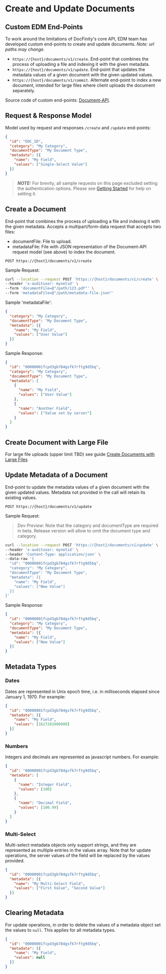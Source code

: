 # Create and Update Documents

## Custom EDM End-Points

To work around the limitations of DocFinity's core API, EDM team has developed custom end-points to create and update documents. *Note: url paths may change.*

- `https://{host}/documents/v1/create`. End-point that combines the process of uploading a file and indexing it with the given metadata.
- `https://{host}/documents/v1/update`. End-point that updates the metadata values of a given document with the given updated values.
- `https://{host}/documents/v1/commit`. Alternate end-point to index a new document, intended for large files where client uploads the document separately.

Source code of custom end-points: [Document-API](https://github.com/uw-it-edm/document-api).

## Request & Response Model

Model used by request and responses `/create` and `/update` end-points:

```json
{
  "id": "DOC_ID",
  "category": "My Category",
  "documentType": "My Document Type",
  "metadata": [{
    "name": "My Field",
    "values": ["Single-Select Value"]
  }]
}
```

> **_NOTE:_** For brevity, all sample requests on this page excluded setting the authentication options.
> Please see [Getting Started](/docs/getting-started.md) for help on setting it.

## Create a Document

End-point that combines the process of uploading a file and indexing it with the given metadata. Accepts a multipart/form-data request that accepts two files:

- documentFile: File to upload.
- metadataFile: File with JSON representation of the Document-API request model (see above) to index the document.

`POST https://{host}/documents/v1/create`

Sample Request:

```bash
curl --location --request POST 'https://{host}/documents/v1/create' \
--header 'x-audituser: mynetid' \
--form 'documentFile=@"/path/123.pdf"' \
--form 'metadataFile=@"/path/metadata-file.json"'
```

Sample 'metadataFile':

```json
{
  "category": "My Category",
  "documentType": "My Document Type",
  "metadata": [{
    "name": "My Field",
    "values": ["User Value"]
  }]
}
```

Sample Response:

```json
{
  "id": "00000001fcpd3gb784gsfk7rftg9d5bq",
  "category": "My Category",
  "documentType": "My Document Type",
  "metadata": [
    {
      "name": "My Field",
      "values": ["User Value"]
    },
    {
      "name": "Another Field",
      "values": ["Value set by server"]
    }
  ]
}
```

## Create Document with Large File

For large file uploads (upper limit TBD) see guide [Create Documents with Large Files](/docs/create-large-documents.md)

## Update Metadata of a Document

End-point to update the metadata values of a given document with the given updated values. 
Metadata not provided in the call will retain its existing values. 

`POST https://{host}/documents/v1/update`

Sample Request:

> *Dev Preview*: Note that the category and documentType are required in beta. Release version will allow to omit the document type and category.

```bash
curl --location --request POST 'https://{host}/documents/v1/update' \
--header 'x-audituser: mynetid' \
--header 'Content-Type: application/json' \
--data-raw '{
  "id": "00000001fcpd3gb784gsfk7rftg9d5bq",
  "category": "My Category",
  "documentType": "My Document Type",
  "metadata": [{
    "name": "My Field",
    "values": ["New Value"]
  }]
}'
```

Sample Response:

```json
{
  "id": "00000001fcpd3gb784gsfk7rftg9d5bq",
  "category": "My Category",
  "documentType": "My Document Type",
  "metadata": [{
    "name": "My Field",
    "values": ["New Value"]
  }]
}
```

## Metadata Types

### Dates

Dates are represented in Unix epoch time, i.e. in milliseconds elapsed since January 1, 1970. For example:

```json
{
  "id": "00000001fcpd3gb784gsfk7rftg9d5bq",
  "metadata": [{
    "name": "My Field",
    "values": [1627282800000]
  }]
}
```

### Numbers

Integers and decimals are represented as javascript numbers. For example:

```json
{
  "id": "00000001fcpd3gb784gsfk7rftg9d5bq",
  "metadata": [
    {
      "name": "Integer Field",
      "values": [100]
    },
    {
      "name": "Decimal Field",
      "values": [100.99]
    }
  ]
}
```

### Multi-Select

Multi-select metadata objects only support strings, and they are represented as multiple entries in the values array. Note that for update operations, the server values of the field will be replaced by the values provided.

```json
{
  "id": "00000001fcpd3gb784gsfk7rftg9d5bq",
  "metadata": [{
    "name": "My Multi-Select Field",
    "values": ["First Value", "Second Value"]
  }]
}
```

## Clearing Metadata

For update operations, in order to delete the values of a metadata object set the values to `null`. This applies for all metadata types.

```json
{
  "id": "00000001fcpd3gb784gsfk7rftg9d5bq",
  "metadata": [{
    "name": "My Field",
    "values": null
  }]
}
```
